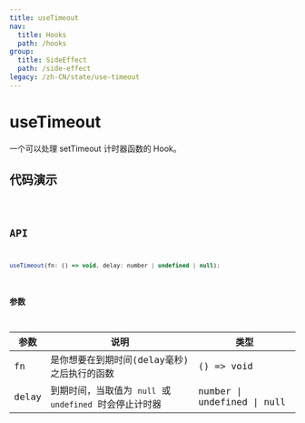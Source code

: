 ```yaml
---
title: useTimeout
nav:
  title: Hooks
  path: /hooks
group:
  title: SideEffect
  path: /side-effect
legacy: /zh-CN/state/use-timeout
---
```


# useTimeout

一个可以处理 setTimeout 计时器函数的 Hook。

## 代码演示

<code src="./demo/demo1.tsx" />


## API

```javascript
useTimeout(fn: () => void, delay: number | undefined | null);
```

### 参数

| 参数 | 说明 | 类型 |
|------|---------------------------|--------|
| fn   | 是你想要在到期时间(delay毫秒)之后执行的函数 | () => void |
| delay | 到期时间，当取值为 `null` 或 `undefined` 时会停止计时器 | number \| undefined \| null |
